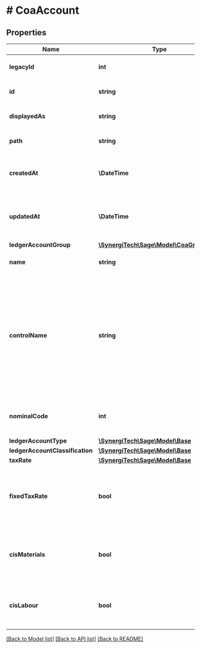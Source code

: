 # # CoaAccount

## Properties

Name | Type | Description | Notes
------------ | ------------- | ------------- | -------------
**legacyId** | **int** | The legacy ID for the item | [optional]
**id** | **string** | The unique identifier for the item | [optional]
**displayedAs** | **string** | The name of the resource | [optional]
**path** | **string** | The API path for the resource | [optional]
**createdAt** | **\DateTime** | The datetime when the item was created | [optional]
**updatedAt** | **\DateTime** | The datetime when the item was last updated | [optional]
**ledgerAccountGroup** | [**\SynergiTech\Sage\Model\CoaGroupType**](CoaGroupType.md) |  | [optional]
**name** | **string** | The name for the COA account | [optional]
**controlName** | **string** | The system control name for the COA account.  System control names are used in Accounting to identify the correct ledger account for booking taxes etc. | [optional]
**nominalCode** | **int** | The nominal code of the COA account | [optional]
**ledgerAccountType** | [**\SynergiTech\Sage\Model\Base**](Base.md) |  | [optional]
**ledgerAccountClassification** | [**\SynergiTech\Sage\Model\Base**](Base.md) |  | [optional]
**taxRate** | [**\SynergiTech\Sage\Model\Base**](Base.md) |  | [optional]
**fixedTaxRate** | **bool** | Indicates whether the default tax rate is fixed or may be changed per transaction | [optional]
**cisMaterials** | **bool** | Indicates whether the COA account is flagged for CIS Materials | [optional]
**cisLabour** | **bool** | Indicates whether the COA account is flagged for CIS Labour | [optional]

[[Back to Model list]](../../README.md#models) [[Back to API list]](../../README.md#endpoints) [[Back to README]](../../README.md)

